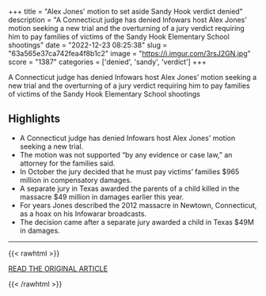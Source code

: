 +++
title = "Alex Jones' motion to set aside Sandy Hook verdict denied"
description = "A Connecticut judge has denied Infowars host Alex Jones’ motion seeking a new trial and the overturning of a jury verdict requiring him to pay families of victims of the Sandy Hook Elementary School shootings"
date = "2022-12-23 08:25:38"
slug = "63a565e37ca742fea4f8b1c2"
image = "https://i.imgur.com/3rsJ2GN.jpg"
score = "1387"
categories = ['denied', 'sandy', 'verdict']
+++

A Connecticut judge has denied Infowars host Alex Jones’ motion seeking a new trial and the overturning of a jury verdict requiring him to pay families of victims of the Sandy Hook Elementary School shootings

## Highlights

- A Connecticut judge has denied Infowars host Alex Jones' motion seeking a new trial.
- The motion was not supported “by any evidence or case law,” an attorney for the families said.
- In October the jury decided that he must pay victims’ families $965 million in compensatory damages.
- A separate jury in Texas awarded the parents of a child killed in the massacre $49 million in damages earlier this year.
- For years Jones described the 2012 massacre in Newtown, Connecticut, as a hoax on his Infowarar broadcasts.
- The decision came after a separate jury awarded a child in Texas $49M in damages.

---

{{< rawhtml >}}
  <p class="article-category">
    <a target="_blank" href="https://abcnews.go.com/US/wireStory/alex-jones-motion-set-aside-sandy-hook-verdict-95732912">READ THE ORIGINAL ARTICLE</a>
  </p>
{{< /rawhtml >}}
